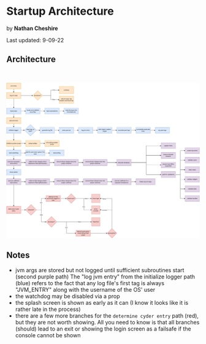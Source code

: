 # Startup Architecture

by <b>Nathan Cheshire</b>

Last updated: 9-09-22

## Architecture

<br/>

![](./images/StartupArchitecture.drawio.png)

## Notes

- jvm args are stored but not logged until sufficient subroutines start (second purple path) The "log jvm entry" from
  the initialize logger path (blue) refers to the fact that any log file's first tag is always "JVM_ENTRY" along with
  the username of the OS' user
- the watchdog may be disabled via a prop
- the splash screen is shown as early as it can (I know it looks like it is rather late in the process)
- there are a few more branches for the `determine cyder entry` path (red), but they are not worth showing. All you need
  to know is that all branches (should) lead to an exit or showing the login screen as a failsafe if the console cannot
  be shown
